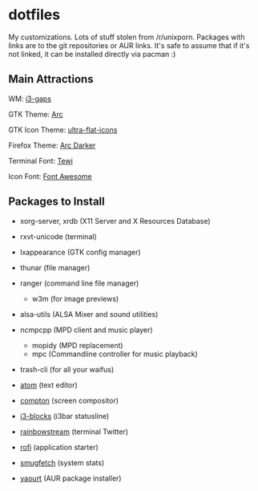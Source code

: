 dotfiles
========
My customizations. Lots of stuff stolen from /r/unixporn. Packages with links are to the git repositories or AUR links.
It's safe to assume that if it's not linked, it can be installed directly via pacman :)

Main Attractions
----------------

WM: [i3-gaps](https://aur.archlinux.org/i3-gaps-next-git.git)

GTK Theme: [Arc](https://aur.archlinux.org/gtk-theme-arc-git.git)

GTK Icon Theme: [ultra-flat-icons](https://aur.archlinux.org/ultra-flat-icons.git)

Firefox Theme: [Arc Darker](https://addons.mozilla.org/En-us/firefox/addon/arc-darker-theme/)

Terminal Font: [Tewi](https://aur.archlinux.org/bdf-tewi-git.git)

Icon Font: [Font Awesome](https://aur.archlinux.org/ttf-font-awesome.git)

Packages to Install
-------------------

* xorg-server, xrdb (X11 Server and X Resources Database)

* rxvt-unicode (terminal)

* lxappearance (GTK config manager)

* thunar (file manager)

* ranger (command line file manager)
  * w3m (for image previews)

* alsa-utils (ALSA Mixer and sound utilities)

* ncmpcpp (MPD client and music player)
  * mopidy (MPD replacement) 
  * mpc (Commandline controller for music playback)

* trash-cli (for all your waifus)

* [atom](https://aur.archlinux.org/atom-editor.git) (text editor)

* [compton](https://aur.archlinux.org/compton.git) (screen compositor)

* [i3-blocks](https://aur.archlinux.org/i3blocks-gaps-git.git) (i3bar statusline)

* [rainbowstream](https://aur.archlinux.org/rainbowstream.git) (terminal Twitter)

* [rofi](https://aur.archlinux.org/rofi-git.git) (application starter)

* [smugfetch](https://aur.archlinux.org/neofetch-git.git) (system stats)

* [yaourt](https://aur.archlinux.org/yaourt.git) (AUR package installer)
